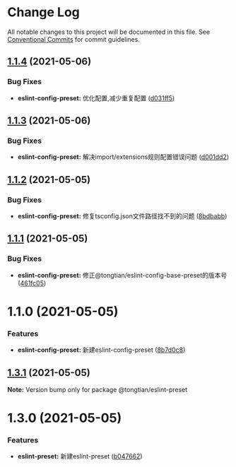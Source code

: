 # Change Log

All notable changes to this project will be documented in this file.
See [Conventional Commits](https://conventionalcommits.org) for commit guidelines.

## [1.1.4](https://github.com/noshower/frontend-presets/compare/@tongtian/eslint-config-preset@1.1.3...@tongtian/eslint-config-preset@1.1.4) (2021-05-06)


### Bug Fixes

* **eslint-config-preset:** 优化配置,减少重复配置 ([d031ff5](https://github.com/noshower/frontend-presets/commit/d031ff51f7b97dbdec03fc2e29ca2026c33e66f5))





## [1.1.3](https://github.com/noshower/frontend-presets/compare/@tongtian/eslint-config-preset@1.1.2...@tongtian/eslint-config-preset@1.1.3) (2021-05-06)


### Bug Fixes

* **eslint-config-preset:** 解决import/extensions规则配置错误问题 ([d001dd2](https://github.com/noshower/frontend-presets/commit/d001dd232b1405398d8aac33ce897c383e583cfe))





## [1.1.2](https://github.com/noshower/frontend-presets/compare/@tongtian/eslint-config-preset@1.1.1...@tongtian/eslint-config-preset@1.1.2) (2021-05-05)


### Bug Fixes

* **eslint-config-preset:** 修复tsconfig.json文件路径找不到的问题 ([8bdbabb](https://github.com/noshower/frontend-presets/commit/8bdbabb53901a7e634b39cd430a6d335e4cb0e37))





## [1.1.1](https://github.com/noshower/frontend-presets/compare/@tongtian/eslint-config-preset@1.1.0...@tongtian/eslint-config-preset@1.1.1) (2021-05-05)


### Bug Fixes

* **eslint-config-preset:** 修正@tongtian/eslint-config-base-preset的版本号 ([461fc05](https://github.com/noshower/frontend-presets/commit/461fc05c1a0710f26f6bcbee11027ca8fe72b425))





# 1.1.0 (2021-05-05)


### Features

* **eslint-config-preset:** 新建eslint-config-preset ([8b7d0c8](https://github.com/noshower/frontend-presets/commit/8b7d0c876425dda3565f888bd8ad45356dca296e))





## [1.3.1](https://github.com/noshower/frontend-presets/compare/@tongtian/eslint-preset@1.3.0...@tongtian/eslint-preset@1.3.1) (2021-05-05)

**Note:** Version bump only for package @tongtian/eslint-preset





# 1.3.0 (2021-05-05)


### Features

* **eslint-preset:** 新建eslint-preset ([b047662](https://github.com/noshower/frontend-presets/commit/b047662e26a304ba8b956281c5e17636b942fa65))
